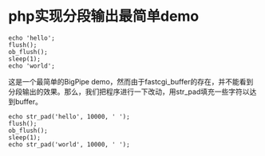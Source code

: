 # php实现分段输出最简单demo

```
echo 'hello';
flush();
ob_flush();
sleep(1);
echo 'world';
```
这是一个最简单的BigPipe demo，然而由于fastcgi_buffer的存在，并不能看到分段输出的效果。那么，我们把程序进行一下改动，用str_pad填充一些字符以达到buffer。

```
echo str_pad('hello', 10000, ' ');
flush();
ob_flush();
sleep(1);
echo str_pad('world', 10000, ' ');
```